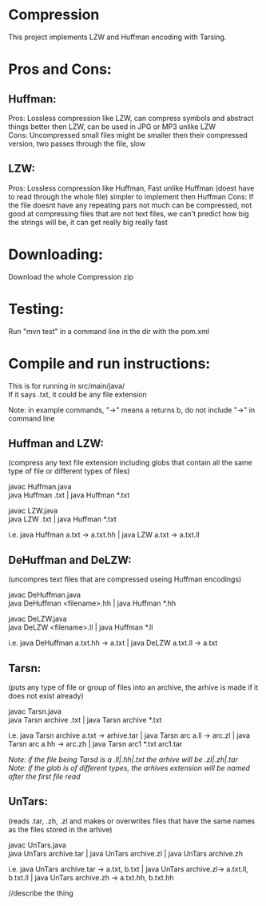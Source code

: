 # Compression
This project implements LZW and Huffman encoding with Tarsing.

# Pros and Cons:
Huffman:
-------
Pros: Lossless compression like LZW, can compress symbols and abstract things better then LZW, can be used in  JPG or MP3 unlike LZW  
Cons: Uncompressed small files might be smaller then their compressed version, two passes through the file, slow 

LZW:
-------
Pros: Lossless compression like Huffman, Fast unlike Huffman (doest have to read through the whole file) simpler to implement then Huffman
Cons: If the file doesnt have any repeating pars not much can be compressed, not good at compressing files that are not text files, we can't predict how big the strings will be, it can get really big really fast


# Downloading:
Download the whole Compression zip

# Testing:
Run "mvn test" in a command line in the dir with the pom.xml

# Compile and run instructions:
This is for running in src/main/java/  
If it says .txt, it could be any file extension

Note: in example commands, "->" means a returns b, do not include "->" in command line

Huffman and LZW: 
-------------------
(compress any text file extension including globs that contain all the same type of file or different types of files)

javac Huffman.java  
java Huffman <filename>.txt | java Huffman *.txt  
  
javac LZW.java  
java LZW <filename>.txt | java Huffman *.txt  
  
i.e. java Huffman a.txt -> a.txt.hh | java LZW a.txt -> a.txt.ll 

DeHuffman and DeLZW: 
-------------------
(uncompres text files that are compressed useing Huffman encodings)

javac DeHuffman.java  
java DeHuffman \<filename\>.hh | java Huffman *.hh  
  
javac DeLZW.java  
java DeLZW \<filename\>.ll | java Huffman *.ll  
  
i.e. java DeHuffman a.txt.hh -> a.txt | java DeLZW a.txt.ll -> a.txt

Tarsn: 
-------------------
(puts any type of file or group of files into an archive, the arhive is made if it does not exist already)

javac Tarsn.java  
java Tarsn archive <filename>.txt | java Tarsn archive *.txt  
  
i.e. java Tarsn archive a.txt -> arhive.tar | java Tarsn arc a.ll -> arc.zl | java Tarsn arc a.hh -> arc.zh | java Tarsn arc1 *.txt arc1.tar
  
*Note: if the file being Tarsd is a .ll|.hh|.txt the arhive will be .zl|.zh|.tar  
Note:  if the glob is of different types, the arhives extension will be named after the first file read*
  
UnTars: 
-------------------
(reads .tar, .zh, .zl and makes or overwrites files that have the same names as the files stored in the arhive)

javac UnTars.java  
java UnTars archive.tar | java UnTars archive.zl | java UnTars archive.zh

i.e. java UnTars archive.tar -> a.txt, b.txt | java UnTars archive.zl-> a.txt.ll, b.txt.ll | java UnTars archive.zh -> a.txt.hh, b.txt.hh


//describe the thing





